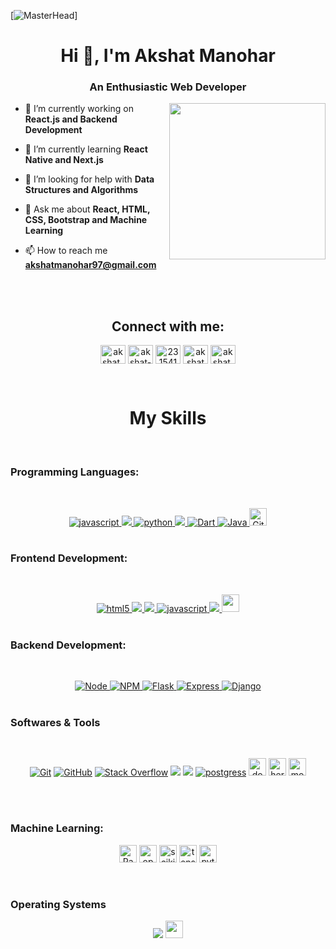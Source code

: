 [![MasterHead](https://www.ameba.com.uy/wp-content/uploads/2016/03/animacion-lobo-2.gif)]

<h1 align="center">Hi 👋, I'm Akshat Manohar</h1>
<h3 align="center">An Enthusiastic Web Developer</h3>

<picture> <img align="right" src="https://camo.githubusercontent.com/0eda36005abd9bf7e72584afc2f6ef1e808a357cb65a07fc2fe5036ba5268df7/68747470733a2f2f692e70696e696d672e636f6d2f6f726967696e616c732f65382f66342f35332f65386634353334363961336563393765636433353464663436356437333931332e676966" width = 250px></picture>


- 🔭 I’m currently working on **React.js and Backend Development**

- 🌱 I’m currently learning **React Native and Next.js**

- 🤝 I’m looking for help with **Data Structures and Algorithms**

- 💬 Ask me about **React, HTML, CSS, Bootstrap and Machine Learning**

- 📫 How to reach me **akshatmanohar97@gmail.com**

<br>
<br>

<h2 align="center">Connect with me:</h2>
<p align="center">
<a href="https://twitter.com/akshat_manohar" target="blank"><img align="center" src="https://raw.githubusercontent.com/rahuldkjain/github-profile-readme-generator/master/src/images/icons/Social/twitter.svg" alt="akshat_manohar" height="30" width="40" /></a>
<a href="https://linkedin.com/in/akshat-manohar" target="blank"><img align="center" src="https://raw.githubusercontent.com/rahuldkjain/github-profile-readme-generator/master/src/images/icons/Social/linked-in-alt.svg" alt="akshat-manohar" height="30" width="40" /></a>
<a href="https://stackoverflow.com/users/23154150" target="blank"><img align="center" src="https://raw.githubusercontent.com/rahuldkjain/github-profile-readme-generator/master/src/images/icons/Social/stack-overflow.svg" alt="23154150" height="30" width="40" /></a>
<a href="https://kaggle.com/akshatmanohar" target="blank"><img align="center" src="https://raw.githubusercontent.com/rahuldkjain/github-profile-readme-generator/master/src/images/icons/Social/kaggle.svg" alt="akshatmanohar" height="30" width="40" /></a>
<a href="https://instagram.com/akshat.manohar" target="blank"><img align="center" src="https://raw.githubusercontent.com/rahuldkjain/github-profile-readme-generator/master/src/images/icons/Social/instagram.svg" alt="akshat.manohar" height="30" width="40" /></a>

</p>

<br>

<h1 align="center">My Skills</h2>
<br>

### Programming Languages:
<br>

<p align="center"> 
  <a href="https://developer.mozilla.org/en-US/docs/Web/JavaScript" target="_blank" rel="noreferrer"> <img src="https://img.shields.io/badge/JavaScript-F7DF1E?style=for-the-badge&logo=javascript&logoColor=black" alt="javascript"/> </a>
  <a href="https://www.typescriptlang.org/" target="_blank" rel="noreferrer"> <img src="https://img.shields.io/badge/TypeScript-007ACC?style=for-the-badge&logo=typescript&logoColor=white"/> </a>
  <a href="https://www.python.org" target="_blank" rel="noreferrer"> <img src="https://img.shields.io/badge/Python-14354C?style=for-the-badge&logo=python&logoColor=white" alt="python"/> </a> 
  <a href="https://www.w3schools.com/cpp/" target="_blank" rel="noreferrer"> <img src="https://img.shields.io/badge/C%2B%2B-00599C?style=for-the-badge&logo=c%2B%2B&logoColor=white"/> </a>
  <a href="#" target="_blank">
    <img alt="Dart" src="https://img.shields.io/badge/Dart-0175C2?style=for-the-badge&logo=dart&logoColor=white">
  </a>
  <a href="https://www.java.com" target="_blank"> 
    <img alt="Java" src="https://img.shields.io/badge/Java-%23007396.svg?style=for-the-badge&logo=java&logoColor=white">
  </a>
  <a href="#"><img alt="Git" src="https://img.shields.io/badge/php-%23777BB4.svg?logo=php&logoColor=white" height="28px"></a>

  <br>
  <br>

  ### Frontend Development:
  <br>

  <p align="center">
    <a href="https://www.w3.org/html/" target="_blank" rel="noreferrer"> <img src="https://img.shields.io/badge/HTML5-E34F26?style=for-the-badge&logo=html5&logoColor=white"         alt="html5"/> 
    </a>
    <a href="https://www.w3schools.com/css/" target="_blank" rel="noreferrer"> <img src="https://img.shields.io/badge/CSS-239120?&style=for-the-badge&logo=css3&logoColor=white"/> 
    </a> 
    <a href="https://getbootstrap.com" target="_blank" rel="noreferrer"> <img src="https://img.shields.io/badge/Bootstrap-563D7C?style=for-the-badge&logo=bootstrap&logoColor=white"/> 
    </a>
    <a href="https://developer.mozilla.org/en-US/docs/Web/JavaScript" target="_blank" rel="noreferrer"> <img src="https://img.shields.io/badge/JavaScript-F7DF1E?style=for-the-badge&logo=javascript&logoColor=black" alt="javascript"/> 
    </a>
    <a href="https://reactjs.org/" target="_blank" rel="noreferrer"> <img src="https://img.shields.io/badge/React-20232A?style=for-the-badge&logo=react&logoColor=61DAFB"/>
    </a> 
    <a href="https://reactnative.dev/" target="_blank" rel="noreferrer"> <img src="https://img.shields.io/badge/React_Native-20232A?style=for-the-        badge&logo=react&logoColor=61DAFB" height="28px"/> 
    </a>

  <br>
  <br>
  
  ### Backend Development:
  <br>

  <p align="center">
    <a href="#" target="_blank">
    <img alt="Node" src="https://img.shields.io/badge/node.js-6DA55F?style=for-the-badge&logo=node.js&logoColor=white">
    </a>
    <a href="#" target="_blank">
    <img alt="NPM" src="https://img.shields.io/badge/NPM-%23000000.svg?style=for-the-badge&logo=npm&logoColor=white">
    </a>
    <a href="#" target="_blank">
    <img alt="Flask" src="https://img.shields.io/badge/flask-%23000.svg?style=for-the-badge&logo=flask&logoColor=white">
    </a>
    <a href="#" target="_blank">
    <img alt="Express" src="https://img.shields.io/badge/express.js-%23404d59.svg?style=for-the-badge&logo=express&logoColor=%2361DAFB">
    </a>
    <a href="#" target="_blank">
    <img alt="Django" src="https://img.shields.io/badge/Django-092E20?style=for-the-badge&logo=django&logoColor=white">
    </a>

  <br>
  <br>

  ### Softwares & Tools
  <br>

  <p align="center">
    <a href="#"><img alt="Git" src="https://img.shields.io/badge/Git%20-%23F05033.svg?style=for-the-badge&logo=git&logoColor=white"></a>
    <a href="#"><img alt="GitHub" src="https://img.shields.io/badge/github-%23181717.svg?style=for-the-badge&logo=github&logoColor=white"></a>
    <a href="#"><img alt="Stack Overflow" src="https://img.shields.io/badge/-Stack%20Overflow-FE7A16?style=for-the-badge&logo=stack-overflow&logoColor=white"></a>
    <a href="#"><img src="https://img.shields.io/badge/mysql-%234479A1.svg?&style=for-the-badge&logo=mysql&logoColor=white"/></a>
    <a href="#"><img src="https://img.shields.io/badge/figma-%23F24E1E.svg?style=for-the-badge&logo=figma&logoColor=white"/></a>
    <a href="#"><img alt="postgress" src="https://img.shields.io/badge/PostgreSQL-316192?style=for-the-badge&logo=postgresql&logoColor=white"/></a>
    <a href="#"><img alt="docker" src="https://img.shields.io/badge/docker-%230db7ed.svg?logo=docker&logoColor=white" height="28px"/></a>
    <a href="#"><img alt="heroku" src="https://img.shields.io/badge/Heroku-430098?style=for-the-badge&logo=heroku&logoColor=white" height="28px"/></a>
    <a href="#"><img alt="mongodb" src="https://img.shields.io/badge/MongoDB-4EA94B?style=for-the-badge&logo=mongodb&logoColor=white" height="28px"/></a>
</p>

<br>
<br>

### Machine Learning:

  <p align="center">
    <a href="#"><img alt="Pandas" src="https://img.shields.io/badge/pandas-%23150458.svg?logo=pandas&logoColor=white" height="28px"></a>
    <a href="#"><img alt="opencv" src="https://img.shields.io/badge/opencv-%23white.svg?logo=opencv&logoColor=white" height="28px"></a>
    <a href="#"><img alt="scikit-learn" src="https://img.shields.io/badge/scikit--learn-%23F7931E.svg?logo=scikit-learn&logoColor=white" height="28px"></a>
    <a href="#"><img alt="tensorflow" src="https://img.shields.io/badge/TensorFlow-%23FF6F00.svg?logo=TensorFlow&logoColor=white" height="28px"/></a>
    <a href="#"><img alt="pytorch" src="https://img.shields.io/badge/PyTorch-%23EE4C2C.svg?logo=PyTorch&logoColor=white" height="28px"/></a>
</p>

<br>

### Operating Systems

<p align="center">
    <a href="#"><img src="https://img.shields.io/badge/Linux-FCC624?style=for-the-badge&logo=linux&logoColor=black"></a>
    <a href="#"><img src="https://img.shields.io/badge/mac%20os-000000?logo=macos&logoColor=F0F0F0" height="28px"></a>
</p>



